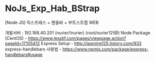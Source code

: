 # NoJs_Exp_Hab_BStrap
[Node JS] 익스프레스 + 핸들바 + 부트스트랩 WEB


개발서버 : 192.168.40.201 (nurier/!nurier) (root/nurier12!@)
Node Package (CentOS) - https://www.lesstif.com/pages/viewpage.action?pageId=17105412
Express Setup - http://jasmine125.tistory.com/933
express-handlebars 사용법 - https://www.npmjs.com/package/express-handlebars#usage
